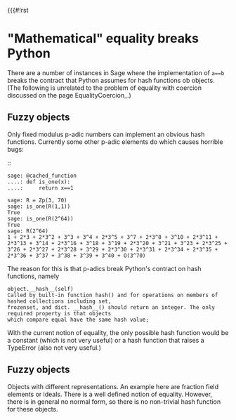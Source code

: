 {{{#!rst

"Mathematical" equality breaks Python
=====================================

There are a number of instances in Sage where the implementation of ``a==b`` breaks the contract that Python assumes for hash functions ob objects. (The following is unrelated to the problem of equality with coercion discussed on the page EqualityCoercion_.)

Fuzzy objects
-------------

Only fixed modulus p-adic numbers can implement an obvious hash functions. Currently some other p-adic elements do which causes horrible bugs:

::

    sage: @cached_function
    ....: def is_one(x):
    ....:     return x==1

    sage: R = Zp(3, 70)
    sage: is_one(R(1,1))
    True
    sage: is_one(R(2^64))
    True
    sage: R(2^64)
    1 + 2*3 + 2*3^2 + 3^3 + 3^4 + 2*3^5 + 3^7 + 2*3^8 + 3^10 + 2*3^11 + 2*3^13 + 3^14 + 2*3^16 + 3^18 + 3^19 + 2*3^20 + 3^21 + 3^23 + 2*3^25 + 3^26 + 2*3^27 + 2*3^28 + 3^29 + 2*3^30 + 2*3^31 + 2*3^34 + 2*3^35 + 2*3^36 + 3^37 + 3^38 + 3^39 + 3^40 + O(3^70)

The reason for this is that p-adics break Python's contract on hash functions, namely

    object.__hash__(self)
    Called by built-in function hash() and for operations on members of hashed collections including set,
    frozenset, and dict. __hash__() should return an integer. The only required property is that objects
    which compare equal have the same hash value;

With the current notion of equality, the only possible hash function would be a constant (which is not very useful) or a hash function that raises a TypeError (also not very useful.)

Fuzzy objects
-------------

Objects with different representations. An example here are fraction field elements or ideals. There is a well defined notion of equality. However, there is in general no normal form, so there is no non-trivial hash function for these objects.
